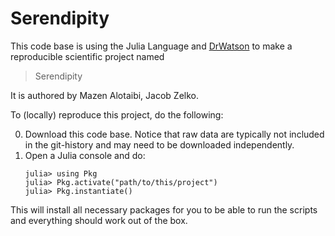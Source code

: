 # Serendipity

This code base is using the Julia Language and [DrWatson](https://juliadynamics.github.io/DrWatson.jl/stable/)
to make a reproducible scientific project named
> Serendipity

It is authored by Mazen Alotaibi, Jacob Zelko.

To (locally) reproduce this project, do the following:

0. Download this code base. Notice that raw data are typically not included in the
   git-history and may need to be downloaded independently.
1. Open a Julia console and do:
   ```
   julia> using Pkg
   julia> Pkg.activate("path/to/this/project")
   julia> Pkg.instantiate()
   ```

This will install all necessary packages for you to be able to run the scripts and
everything should work out of the box.
